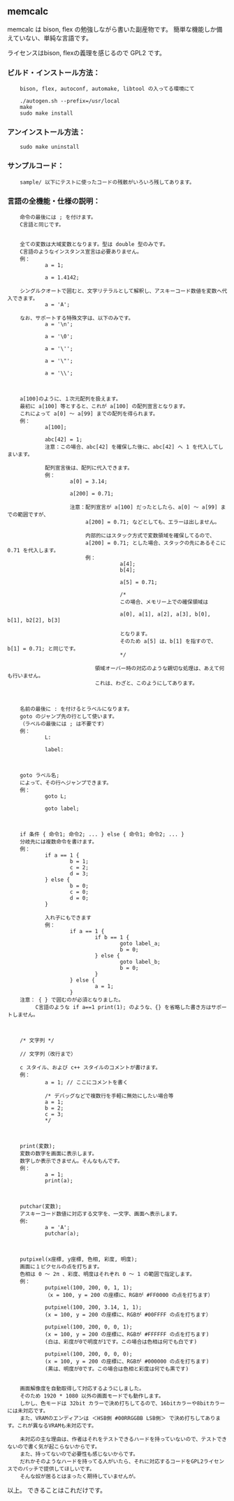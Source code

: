 ## memcalc

memcalc は bison, flex の勉強しながら書いた副産物です。
簡単な機能しか備えていない、単純な言語です。

ライセンスはbison, flexの義理を感じるので GPL2 です。



### ビルド・インストール方法：
        bison, flex, autoconf, automake, libtool の入ってる環境にて

        ./autogen.sh --prefix=/usr/local
        make
        sudo make install

### アンインストール方法：
        sudo make uninstall



### サンプルコード：
        sample/ 以下にテストに使ったコードの残骸がいろいろ残してあります。



### 言語の全機能・仕様の説明：

        命令の最後には ; を付けます。
        C言語と同じです。


        全ての変数は大域変数となります。型は double 型のみです。
        C言語のようなインスタンス宣言は必要ありません。
        例：
                a = 1;

                a = 1.4142;

        シングルクオートで囲むと、文字リテラルとして解釈し、アスキーコード数値を変数へ代入できます。
                a = 'A';

        なお、サポートする特殊文字は、以下のみです。
                a = '\n';

                a = '\0';

                a = '\'';

                a = '\"';

                a = '\\';



        a[100]のように、１次元配列を扱えます。
        最初に a[100] 等とすると、これが a[100] の配列宣言となります。
        これによって a[0] ～ a[99] までの配列を得られます。
        例：
                a[100];

                abc[42] = 1;
                注意：この場合、abc[42] を確保した後に、abc[42] へ 1 を代入してしまいます。

                配列宣言後は、配列に代入できます。
                例：
                        a[0] = 3.14;

                        a[200] = 0.71;

                        注意：配列宣言が a[100] だったとしたら、a[0] ～ a[99] までの範囲ですが、
                        　　　a[200] = 0.71; などとしても、エラーは出しません。

                        　　　内部的にはスタック方式で変数領域を確保してるので、
                        　　　a[200] = 0.71; とした場合、スタックの先にあるそこに 0.71 を代入します。
                        　　　例：
                                        a[4];
                                        b[4];

                                        a[5] = 0.71;

                                        /*
                                        この場合、メモリー上での確保領域は

                                        a[0], a[1], a[2], a[3], b[0], b[1], b2[2], b[3]

                                        となります。
                                        そのため a[5] は、b[1] を指すので、b[1] = 0.71; と同じです。
                                        */

                                領域オーバー時の対応のような親切な処理は、あえて何も行いません。
                                これは、わざと、このようにしてあります。



        名前の最後に : を付けるとラベルになります。
        goto のジャンプ先の行として使います。
        （ラベルの最後には ; は不要です）
        例：
                L:

                label:



        goto ラベル名;
        によって、その行へジャンプできます。
        例：
                goto L;

                goto label;



        if 条件 { 命令1; 命令2; ... } else { 命令1; 命令2; ... }
        分岐先には複数命令を書けます。
        例：
                if a == 1 {
                        b = 1;
                        c = 2;
                        d = 3;
                } else {
                        b = 0;
                        c = 0;
                        d = 0;
                }

                入れ子にもできます
                例：
                        if a == 1 {
                                if b == 1 {
                                        goto label_a;
                                        b = 0;
                                } else {
                                        goto label_b;
                                        b = 0;
                                }
                        } else {
                                a = 1;
                        }
        注意： { } で囲むのが必須となりました。
        　　　C言語のような if a==1 print(1); のような、{} を省略した書き方はサポートしません。



        /* 文字列 */

        // 文字列（改行まで）

        c スタイル、および c++ スタイルのコメントが書けます。
        例：
                a = 1; // ここにコメントを書く

                /* デバッグなどで複数行を手軽に無効にしたい場合等
                a = 1;
                b = 2;
                c = 3;
                */



        print(変数);
        変数の数字を画面に表示します。
        数字しか表示できません。そんなもんです。
        例：
                a = 1;
                print(a);



        putchar(変数);
        アスキーコード数値に対応する文字を、一文字、画面へ表示します。
        例:
                a = 'A';
                putchar(a);



        putpixel(x座標, y座標, 色相, 彩度, 明度);
        画面に１ピクセルの点を打ちます。
        色相は 0 ～ 2π 、彩度、明度はそれぞれ 0 ～ 1 の範囲で指定します。
        例：
                putpixel(100, 200, 0, 1, 1);
                （x = 100, y = 200 の座標に、RGBが #FF0000 の点を打ちます）

                putpixel(100, 200, 3.14, 1, 1);
                (x = 100, y = 200 の座標に、RGBが #00FFFF の点を打ちます）

                putpixel(100, 200, 0, 0, 1);
                (x = 100, y = 200 の座標に、RGBが #FFFFFF の点を打ちます)
                (白は、彩度が0で明度が1です。この場合は色相は何でも白です)

                putpixel(100, 200, 0, 0, 0);
                (x = 100, y = 200 の座標に、RGBが #000000 の点を打ちます)
                (黒は、明度が0です。この場合は色相と彩度は何でも黒です)


        画面解像度を自動取得して対応するようにしました。
        そのため 1920 * 1080 以外の画面モードでも動作します。
        しかし、色モードは 32bit カラーで決め打ちしてるので、16bitカラーや8bitカラーには未対応です。
        また、VRAMのエンディアンは ＜HSB側 #00RRGGBB LSB側＞ で決め打ちしてあります。これが異なるVRAMも未対応です。

        未対応の主な理由は、作者はそれをテストできるハードを持っていないので、テストできないので書く気が起こらないからです。
        また、持ってないので必要性も感じないからです。
        だれかそのようなハードを持ってる人がいたら、それに対応するコードをGPL2ライセンスでのパッチで提供してほしいです。
        そんな奴が居るとはまったく期待していませんが。



以上。
できることはこれだけです。

